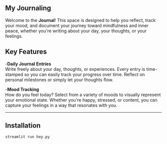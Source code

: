 ## **My Journaling**

Welcome to the **Journal**! This space is designed to help you reflect, track your mood, and document your journey toward mindfulness and inner peace, whether you're writing about your day, your thoughts, or your feelings.

## Key Features 

-**Daily Journal Entries**  
Write freely about your day, thoughts, or experiences. Every entry is time-stamped so you can easily track your progress over time. Reflect on personal milestones or simply let your thoughts flow.  

-**Mood Tracking**  
How do you feel today? Select from a variety of moods to visually represent your emotional state. Whether you're happy, stressed, or content, you can capture your feelings in a way that resonates with you. 

---

## Installation
``` bash
streamlit run hey.py
```
